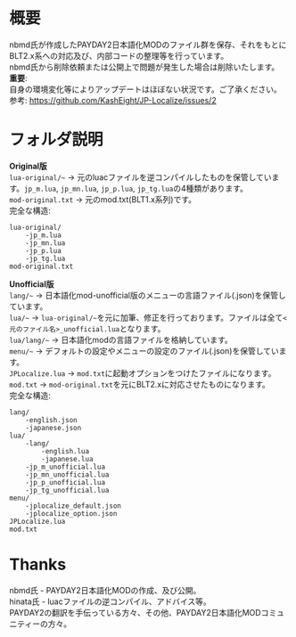# 概要
nbmd氏が作成したPAYDAY2日本語化MODのファイル群を保存、それをもとにBLT2.x系への対応及び、内部コードの整理等を行っています。  
nbmd氏から削除依頼または公開上で問題が発生した場合は削除いたします。  
**重要**:  
自身の環境変化等によりアップデートはほぼない状況です。ご了承ください。  
参考: https://github.com/KashEight/JP-Localize/issues/2  

# フォルダ説明
**Original版**  
`lua-original/~` -> 元のluacファイルを逆コンパイルしたものを保管しています。`jp_m.lua`, `jp_mn.lua`, `jp_p.lua`, `jp_tg.lua`の4種類があります。  
`mod-original.txt` -> 元のmod.txt(BLT1.x系列)です。  
完全な構造:  
```
lua-original/
    -jp_m.lua
    -jp_mn.lua
    -jp_p.lua
    -jp_tg.lua
mod-original.txt
```

**Unofficial版**  
`lang/~` -> 日本語化mod-unofficial版のメニューの言語ファイル(.json)を保管しています。  
`lua/~` -> `lua-original/~`を元に加筆、修正を行っております。ファイルは全て`<元のファイル名>_unofficial.lua`となります。  
`lua/lang/~` -> 日本語化modの言語ファイルを格納しています。  
`menu/~` -> デフォルトの設定やメニューの設定のファイル(.json)を保管しています。  
`JPLocalize.lua` -> `mod.txt`に起動オプションをつけたファイルになります。  
`mod.txt` -> `mod-original.txt`を元にBLT2.xに対応させたものになります。  
完全な構造:  
```
lang/
    -english.json
    -japanese.json
lua/
    -lang/
        -english.lua
        -japanese.lua
    -jp_m_unofficial.lua
    -jp_mn_unofficial.lua
    -jp_p_unofficial.lua
    -jp_tg_unofficial.lua
menu/
    -jplocalize_default.json
    -jplocalize_option.json
JPLocalize.lua
mod.txt
```

# Thanks
nbmd氏 - PAYDAY2日本語化MODの作成、及び公開。  
hinata氏 - luacファイルの逆コンパイル、アドバイス等。  
PAYDAY2の翻訳を手伝っている方々、その他、PAYDAY2日本語化MODコミュニティーの方々。
